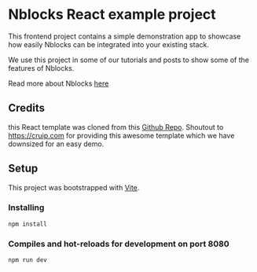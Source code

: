 # Nblocks React example project

This frontend project contains a simple demonstration app to showcase how easily Nblocks can be integrated into your existing stack.

We use this project in some of our tutorials and posts to show some of the features of Nblocks.

Read more about Nblocks [here](https://nblocks.dev)

## Credits
this React template was cloned from this [Github Repo](https://github.com/cruip/tailwind-dashboard-template).
Shoutout to https://cruip.com for providing this awesome template which we have downsized for an easy demo.

## Setup

This project was bootstrapped with [Vite](https://vitejs.dev/).

### Installing
```
npm install
```

### Compiles and hot-reloads for development on port 8080
```
npm run dev
```